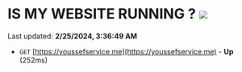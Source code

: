# IS MY WEBSITE RUNNING ? [![](https://img.shields.io/static/v1?label=Sponsor&message=%E2%9D%A4&logo=GitHub&color=%23fe8e86)](https://github.com/sponsors/<username>)

Last updated: **2/25/2024, 3:36:49 AM**

- `GET` [https://youssefservice.me](https://youssefservice.me) - **Up** (252ms)
